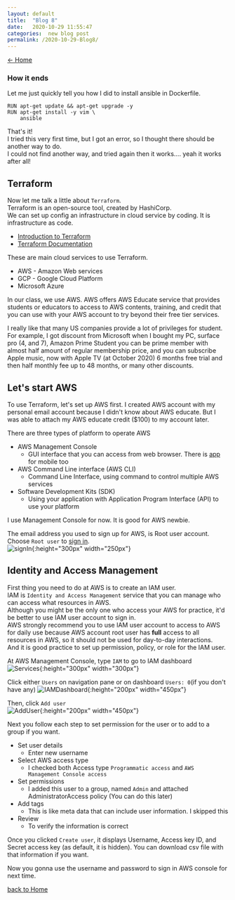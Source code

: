 ```yaml
---
layout: default
title:  "Blog 8"
date:   2020-10-29 11:55:47
categories:  new blog post
permalink: /2020-10-29-Blog8/
---
```

[<- Home](https://keiyamo.github.io/)

### How it ends

Let me just quickly tell you how I did to install ansible in Dockerfile.  
```
RUN apt-get update && apt-get upgrade -y
RUN apt-get install -y vim \
    ansible
```

That's it!  
I tried this very first time, but I got an error, so I thought there should be another way to do.  
I could not find another way, and tried again then it works.... yeah it works after all!  

## Terraform
Now let me talk a little about `Terraform`.  
Terraform is an open-source tool, created by HashiCorp.  
We can set up config an infrastructure in cloud service by coding. It is infrastructure as code.  
- [Introduction to Terraform](https://www.terraform.io/intro/index.html)   
- [Terraform Documentation](https://www.terraform.io/docs/index.html)

These are main cloud services to use Terraform.
- AWS - Amazon Web services
- GCP - Google Cloud Platform
- Microsoft Azure

In our class, we use AWS. AWS offers AWS Educate service that provides students or educators to access to AWS contents, training, and credit that you can use with your AWS account to try beyond their free tier services.

I really like that many US companies provide a lot of privileges for student.  
For example, I got discount from Microsoft when I bought my PC, surface pro (4, and 7), Amazon Prime Student you can be prime member with almost half amount of regular membership price, and you can subscribe Apple music, now with Apple TV (at October 2020) 6 months free trial and then half monthly fee up to 48 months, or many other discounts.


## Let's start AWS
To use Terraform, let's set up AWS first.
I created AWS account with my personal email account because I didn't know about AWS educate.
But I was able to attach my AWS educate credit ($100) to my account later.  

There are three types of platform to operate AWS  
- AWS Management Console
  - GUI interface that you can access from web browser. There is [app](https://aws.amazon.com/console/mobile/) for mobile too
- AWS Command Line interface (AWS CLI)
  - Command Line Interface, using command to control multiple AWS services
- Software Development Kits (SDK)
  - Using your application with Application Program Interface (API) to use your platform  

I use Management Console for now. It is good for AWS newbie.

The email address you used to sign up for AWS, is Root user account.  
Choose `Root user` to [sign in](https://console.aws.amazon.com/console/home?nc2=h_ct&src=header-signin).  
![signIn](https://user-images.githubusercontent.com/69828773/97677547-a7823900-1a4f-11eb-96c3-09bcca956026.png){:height="300px" width="250px"}

## Identity and Access Management
First thing you need to do at AWS is to create an IAM user.  
IAM is `Identity and Access Management` service that you can manage who can access what resources in AWS.   
Although you might be the only one who access your AWS for practice, it'd be better to use IAM user account to sign in.  
AWS strongly recommend you to use IAM user account to access to AWS for daily use because AWS account root user has **full** access to all resources in AWS, so it should not be used for day-to-day interactions.  
And it is good practice to set up permission, policy, or role for the IAM user.



At AWS Management Console, type `IAM` to go to IAM dashboard  
![Services](https://user-images.githubusercontent.com/69828773/97677546-a7823900-1a4f-11eb-9106-4f53883ee83c.png){:height="300px" width="300px"}


Click either `Users` on navigation pane or on dashboard `Users: 0`(if you don't have any)
![IAMDashboard](https://user-images.githubusercontent.com/69828773/97677543-a6510c00-1a4f-11eb-84dc-db9ab4ff700d.png){:height="200px" width="450px"}


Then, click `Add user`  
![AddUser](https://user-images.githubusercontent.com/69828773/97677549-a81acf80-1a4f-11eb-8ba2-c1b4aa7faca8.png){:height="200px" width="450px"}


Next you follow each step to set permission for the user or to add to a group if you want.  
- Set user details
  - Enter new username
- Select AWS access type
  - I checked both Access type `Programmatic access` and `AWS Management Console access`
- Set permissions
  - I added this user to a group, named `Admin` and attached AdministratorAccess policy (You can do this later)  
- Add tags
  - This is like meta data that can include user information. I skipped this
- Review
  - To verify the information is correct  

Once you clicked `Create user`, it displays Username, Access key ID, and Secret access key (as default, it is hidden).
You can download csv file with that information if you want.

Now you gonna use the username and password to sign in AWS console for next time.


[back to Home](https://keiyamo.github.io/)

